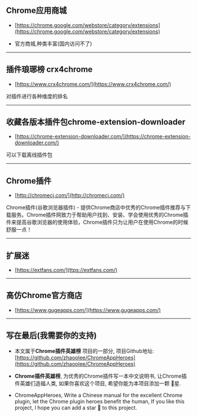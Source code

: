 ## Chrome应用商城

- [https://chrome.google.com/webstore/category/extensions](https://chrome.google.com/webstore/category/extensions)

- 官方商城,种类丰富(国内访问不了)

---

## 插件琅琊榜 crx4chrome

- [https://www.crx4chrome.com/](https://www.crx4chrome.com/)

对插件进行各种维度的排名

---

## 收藏各版本插件包chrome-extension-downloader

- [https://chrome-extension-downloader.com/](https://chrome-extension-downloader.com/)

可以下载离线插件包

---

## Chrome插件

- [http://chromecj.com/](http://chromecj.com/)

Chrome插件(谷歌浏览器插件) - 提供Chrome商店中优秀的Chrome插件推荐与下载服务。Chrome插件网致力于帮助用户找到、安装、学会使用优秀的Chrome插件来提高谷歌浏览器的使用体验，Chrome插件只为让用户在使用Chrome的时候舒服一点！

---

## 扩展迷

- [https://extfans.com/](ttps://extfans.com/)

---

## 高仿Chrome官方商店


- [https://www.gugeapps.com/](https://www.gugeapps.com/)


---

## 写在最后(我需要你的支持)
- 本文属于**Chrome插件英雄榜** 项目的一部分, 项目Github地址: [https://github.com/zhaoolee/ChromeAppHeroes](https://github.com/zhaoolee/ChromeAppHeroes)

- **Chrome插件英雄榜**, 为优秀的Chrome插件写一本中文说明书, 让Chrome插件英雄们造福人类, 如果你喜欢这个项目, 希望你能为本项目添加一颗 🌟星.

- ChromeAppHeroes, Write a Chinese manual for the excellent Chrome plugin, let the Chrome plugin heroes benefit the human, If you like this project, I hope you can add a star 🌟 to this project.



